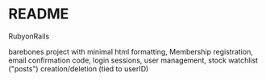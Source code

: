 # README

RubyonRails

barebones project with minimal html formatting, Membership registration, email confirmation code, login sessions, user management, stock watchlist ("posts") creation/deletion (tied to userID)
